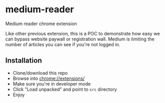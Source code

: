 # medium-reader
Medium reader chrome extension

Like other previous extension, this is a POC to demonstrate how easy we can bypass website paywall or registration wall.
Medium is limiting the number of articles you can see if you're not logged in.

## Installation
* Clone/download this repo
* Browse into [chrome://extensions/](chrome://extensions/)
* Make sure you're in developer mode
* Click "Load unpacked" and point to `src` directory
* Enjoy

